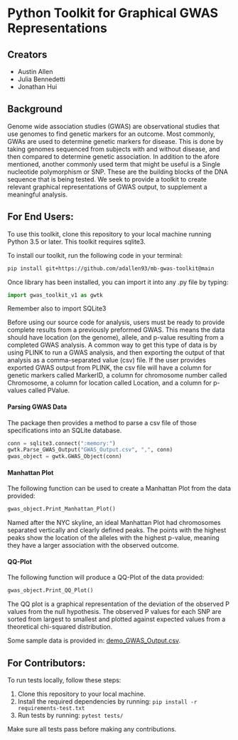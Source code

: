 # Python Toolkit for Graphical GWAS Representations

## Creators

* Austin Allen
* Julia Bennedetti
* Jonathan Hui


## Background
Genome wide association studies (GWAS) are observational studies that use genomes to find genetic markers for an outcome. Most commonly, GWAs are used to determine genetic markers for disease. This is done by taking genomes sequenced from subjects with and without disease, and then compared to determine genetic association. In addition to the afore mentioned, another commonly used term that might be useful is a Single nucleotide polymorphism or SNP. These are the building blocks of the DNA sequence that is being tested.  We seek to provide a toolkit to create relevant graphical representations of GWAS output, to supplement a meaningful analysis.


## For End Users:
To use this toolkit, clone this repository to your local machine running Python 3.5 or later. This toolkit requires sqlite3.  

To install our toolkit, run the following code in your terminal:

```bash
pip install git+https://github.com/adallen93/mb-gwas-toolkit@main
```

Once library has been installed, you can import it into any .py file by typing:

```python
import gwas_toolkit_v1 as gwtk
```

Remember also to import SQLite3

Before using our source code for analysis, users must be ready to provide complete results from a previously preformed GWAS. This means the data should have location (on the genome), allele, and p-value resulting from a completed GWAS analysis.  A common way to get this type of data is by using PLINK to run a GWAS analysis, and then exporting the output of that analysis as a comma-separated value (csv) file.  If the user provides exported GWAS output from PLINK, the csv file will have a column for genetic markers called MarkerID, a column for chromosome number called Chromosome, a column for location called Location, and a column for p-values called PValue.

#### Parsing GWAS Data
The package then provides a method to parse a csv file of those specifications into an SQLite database.

```python
conn = sqlite3.connect(":memory:")
gwtk.Parse_GWAS_Output("GWAS_Output.csv", ",", conn)
gwas_object = gwtk.GWAS_Object(conn)
```

#### Manhattan Plot
The following function can be used to create a Manhattan Plot from the data provided:

```python
gwas_object.Print_Manhattan_Plot()
```

Named after the NYC skyline, an ideal Manhattan Plot had chromosomes separated vertically and clearly defined peaks. The points with the highest peaks show the location of the alleles with the highest p-value, meaning they have a larger association with the observed outcome.

#### QQ-Plot
The following function will produce a QQ-Plot of the data provided:

```python
gwas_object.Print_QQ_Plot()
```
The QQ plot is a graphical representation of the deviation of the observed P values from the null hypothesis. The observed P values for each SNP are sorted from largest to smallest and plotted against expected values from a theoretical chi-squared distribution. 

Some sample data is provided in: [demo_GWAS_Output.csv](src/demo_GWAS_Output.csv).


## For Contributors: 

To run tests locally, follow these steps:

1. Clone this repository to your local machine.
2. Install the required dependencies by running: `pip install -r requirements-test.txt`
3. Run tests by running: `pytest tests/`

Make sure all tests pass before making any contributions.
